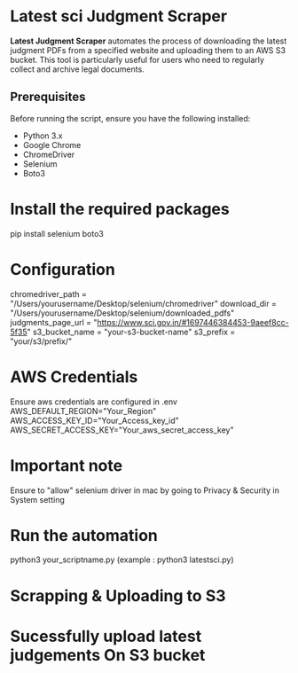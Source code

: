 # Latest sci Judgment Scraper

**Latest Judgment Scraper** automates the process of downloading the latest judgment PDFs from a specified website and uploading them to an AWS S3 bucket. This tool is particularly useful for users who need to regularly collect and archive legal documents.

## Prerequisites

Before running the script, ensure you have the following installed:

- Python 3.x
- Google Chrome
- ChromeDriver
- Selenium
- Boto3

# Install the required packages
pip install selenium boto3

# Configuration 
chromedriver_path = "/Users/yourusername/Desktop/selenium/chromedriver"
download_dir = "/Users/yourusername/Desktop/selenium/downloaded_pdfs"
judgments_page_url = "https://www.sci.gov.in/#1697446384453-9aeef8cc-5f35"
s3_bucket_name = "your-s3-bucket-name"
s3_prefix = "your/s3/prefix/"

# AWS Credentials 
Ensure aws credentials are configured in .env
AWS_DEFAULT_REGION="Your_Region"
AWS_ACCESS_KEY_ID="Your_Access_key_id"
AWS_SECRET_ACCESS_KEY="Your_aws_secret_access_key" 

# Important note
Ensure to "allow" selenium driver in mac by going to Privacy & Security in System setting 

# Run the automation 
python3 your_scriptname.py (example : python3 latestsci.py) 

# Scrapping & Uploading to S3 



# Sucessfully upload latest judgements On S3 bucket 





